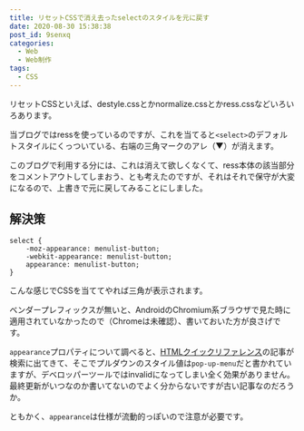 ```yaml
---
title: リセットCSSで消え去ったselectのスタイルを元に戻す
date: 2020-08-30 15:38:38
post_id: 9senxq
categories:
  - Web
  - Web制作
tags:
  - CSS
---
```


リセットCSSといえば、destyle.cssとかnormalize.cssとかress.cssなどいろいろあります。

<!-- more -->

当ブログではressを使っているのですが、これを当てると`<select>`のデフォルトスタイルにくっついている、右端の三角マークのアレ（▼）が消えます。

このブログで利用する分には、これは消えて欲しくなくて、ress本体の該当部分をコメントアウトしてしまおう、とも考えたのですが、それはそれで保守が大変になるので、上書きで元に戻してみることにしました。

## 解決策

```
select {
    -moz-appearance: menulist-button;
    -webkit-appearance: menulist-button;
    appearance: menulist-button;
}
```

こんな感じでCSSを当ててやれば三角が表示されます。

ベンダープレフィックスが無いと、AndroidのChromium系ブラウザで見た時に適用されていなかったので（Chromeは未確認）、書いておいた方が良さげです。

`appearance`プロパティについて調べると、[HTMLクイックリファレンス](http://www.htmq.com/css3/appearance.shtml)の記事が検索に出てきて、そこでプルダウンのスタイル値は`pop-up-menu`だと書かれていますが、デベロッパーツールではinvalidになってしまい全く効果がありません。最終更新がいつなのか書いてないのでよく分からないですが古い記事なのだろうか。

ともかく、`appearance`は仕様が流動的っぽいので注意が必要です。
